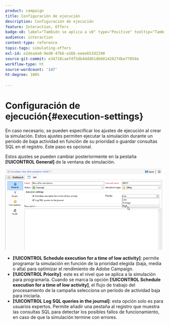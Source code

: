 ```yaml
---
product: campaign
title: Configuración de ejecución
description: Configuración de ejecución
feature: Interaction, Offers
badge-v8: label="También se aplica a v8" type="Positive" tooltip="También se aplica a Campaign v8"
audience: interaction
content-type: reference
topic-tags: simulating-offers
exl-id: e2dea4a0-9ed8-47b6-a16b-eeee653d2290
source-git-commit: e34718caefdf5db4ddd61db601420274be77054e
workflow-type: ht
source-wordcount: '147'
ht-degree: 100%

---
```


# Configuración de ejecución{#execution-settings}



En caso necesario, se pueden especificar los ajustes de ejecución al crear la simulación. Estos ajustes permiten ejecutar la simulación durante un periodo de baja actividad en función de su prioridad o guardar consultas SQL en el registro. Este paso es opcional.

Estos ajustes se pueden cambiar posteriormente en la pestaña **[!UICONTROL General]** de la ventana de simulación.

![](assets/offer_simulation_008.png)

* **[!UICONTROL Schedule execution for a time of low activity]**: permite programar la simulación en función de la prioridad elegida (baja, media o alta) para optimizar el rendimiento de Adobe Campaign.
* **[!UICONTROL Priority]**: este es el nivel que se aplica a la simulación para programarla. Cuando se marca la opción **[!UICONTROL Schedule execution for a time of low activity]**, el flujo de trabajo del procesamiento de la campaña selecciona un periodo de actividad baja para iniciarla.
* **[!UICONTROL Log SQL queries in the journal]**: esta opción solo es para usuarios expertos. Permite añadir una pestaña al registro que muestra las consultas SQL para detectar los posibles fallos de funcionamiento, en caso de que la simulación termine con errores.
